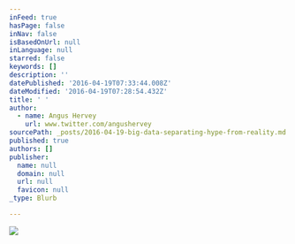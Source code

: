 ```yaml
---
inFeed: true
hasPage: false
inNav: false
isBasedOnUrl: null
inLanguage: null
starred: false
keywords: []
description: ''
datePublished: '2016-04-19T07:33:44.008Z'
dateModified: '2016-04-19T07:28:54.432Z'
title: ' '
author:
  - name: Angus Hervey
    url: www.twitter.com/angushervey
sourcePath: _posts/2016-04-19-big-data-separating-hype-from-reality.md
published: true
authors: []
publisher:
  name: null
  domain: null
  url: null
  favicon: null
_type: Blurb

---
```

![](https://the-grid-user-content.s3-us-west-2.amazonaws.com/862b1a3a-a0e1-40e0-bdc8-30b4f158dcbc.png)

# 

##